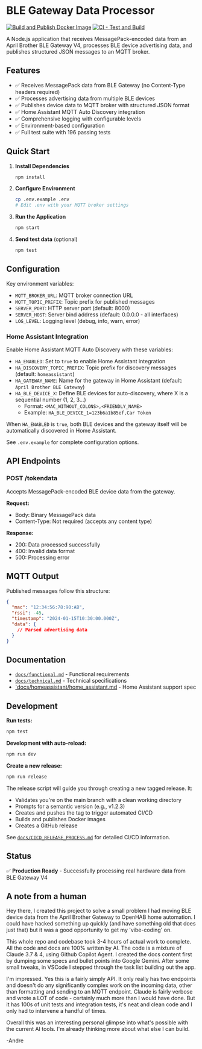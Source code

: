 # BLE Gateway Data Processor

[![Build and Publish Docker Image](https://github.com/alackmann/ble-gateway-mqtt-proxy/actions/workflows/docker-publish.yml/badge.svg)](https://github.com/alackmann/ble-gateway-mqtt-proxy/actions/workflows/docker-publish.yml)
[![CI - Test and Build](https://github.com/alackmann/ble-gateway-mqtt-proxy/actions/workflows/ci.yml/badge.svg)](https://github.com/alackmann/ble-gateway-mqtt-proxy/actions/workflows/ci.yml)

A Node.js application that receives MessagePack-encoded data from an April Brother BLE Gateway V4, processes BLE device advertising data, and publishes structured JSON messages to an MQTT broker.

## Features

- ✅ Receives MessagePack data from BLE Gateway (no Content-Type headers required)
- ✅ Processes advertising data from multiple BLE devices
- ✅ Publishes device data to MQTT broker with structured JSON format
- ✅ Home Assistant MQTT Auto Discovery integration
- ✅ Comprehensive logging with configurable levels
- ✅ Environment-based configuration
- ✅ Full test suite with 196 passing tests

## Quick Start

1. **Install Dependencies**
   ```bash
   npm install
   ```

2. **Configure Environment**
   ```bash
   cp .env.example .env
   # Edit .env with your MQTT broker settings
   ```

3. **Run the Application**
   ```bash
   npm start
   ```

4. **Send test data** (optional)
   ```bash
   npm test
   ```

## Configuration

Key environment variables:

- `MQTT_BROKER_URL`: MQTT broker connection URL
- `MQTT_TOPIC_PREFIX`: Topic prefix for published messages
- `SERVER_PORT`: HTTP server port (default: 8000)
- `SERVER_HOST`: Server bind address (default: 0.0.0.0 - all interfaces)
- `LOG_LEVEL`: Logging level (debug, info, warn, error)

### Home Assistant Integration

Enable Home Assistant MQTT Auto Discovery with these variables:

- `HA_ENABLED`: Set to `true` to enable Home Assistant integration
- `HA_DISCOVERY_TOPIC_PREFIX`: Topic prefix for discovery messages (default: `homeassistant`)
- `HA_GATEWAY_NAME`: Name for the gateway in Home Assistant (default: `April Brother BLE Gateway`)
- `HA_BLE_DEVICE_X`: Define BLE devices for auto-discovery, where X is a sequential number (1, 2, 3...)
  - Format: `<MAC_WITHOUT_COLONS>,<FRIENDLY_NAME>`
  - Example: `HA_BLE_DEVICE_1=123b6a1b85ef,Car Token`

When `HA_ENABLED` is `true`, both BLE devices and the gateway itself will be automatically discovered in Home Assistant.

See `.env.example` for complete configuration options.

## API Endpoints

### POST /tokendata
Accepts MessagePack-encoded BLE device data from the gateway.

**Request:**
- Body: Binary MessagePack data
- Content-Type: Not required (accepts any content type)

**Response:**
- 200: Data processed successfully
- 400: Invalid data format
- 500: Processing error

## MQTT Output

Published messages follow this structure:
```json
{
  "mac": "12:34:56:78:90:AB",
  "rssi": -45,
  "timestamp": "2024-01-15T10:30:00.000Z",
  "data": {
    // Parsed advertising data
  }
}
```

## Documentation

- [`docs/functional.md`](docs/functional.md) - Functional requirements
- [`docs/technical.md`](docs/technical.md) - Technical specifications
- [`docs/homeassistant/home_assistant.md](docs/homeassistant/home_assistant.md) - Home Assistant support spec

## Development

**Run tests:**
```bash
npm test
```

**Development with auto-reload:**
```bash
npm run dev
```

**Create a new release:**
```bash
npm run release
```

The release script will guide you through creating a new tagged release. It:
- Validates you're on the main branch with a clean working directory
- Prompts for a semantic version (e.g., v1.2.3)
- Creates and pushes the tag to trigger automated CI/CD
- Builds and publishes Docker images
- Creates a GitHub release

See [`docs/CICD_RELEASE_PROCESS.md`](docs/CICD_RELEASE_PROCESS.md) for detailed CI/CD information.

## Status

✅ **Production Ready** - Successfully processing real hardware data from BLE Gateway V4


## A note from a human

Hey there, I created this project to solve a small problem I had moving BLE device data from the April Brother Gateway to OpenHAB home automation. I could have hacked something up quickly (and have something old that does just that) but it was a good opportunity to get my 'vibe-coding' on.

This whole repo and codebase took 3-4 hours of actual work to complete. All the code and docs are 100% written by AI. The code is a mixture of Claude 3.7 & 4, using Github Copilot Agent. I created the docs content first by dumping some specs and bullet points into Google Gemini. After some small tweaks, in VSCode I stepped through the task list building out the app.

I'm impressed. Yes this is a fairly simply API. It only really has two endpoints and doesn't do any significantly complex work on the incoming data, other than formatting and sending to an MQTT endpoint. Claude is fairly verbose and wrote a LOT of code - certainly much more than I would have done. But it has 100s of unit tests and integration tests, it's neat and clean code and I only had to intervene a handful of times. 

Overall this was an interesting personal glimpse into what's possible with the current AI tools. I'm already thinking more about what else I can build.

-Andre